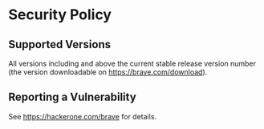 # Security Policy

## Supported Versions

All versions including and above the current stable release version number (the version downloadable on https://brave.com/download).

## Reporting a Vulnerability

See https://hackerone.com/brave for details.
